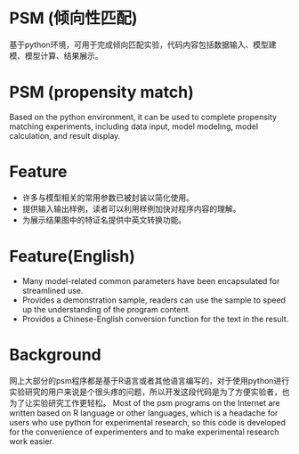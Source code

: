 # PSM (倾向性匹配)
基于python环境，可用于完成倾向匹配实验，代码内容包括数据输入、模型建模、模型计算、结果展示。

# PSM (propensity match)
Based on the python environment, it can be used to complete propensity matching experiments, including data input, model modeling, model calculation, and result display.

Feature
=========================
- 许多与模型相关的常用参数已被封装以简化使用。
- 提供输入输出样例，读者可以利用样例加快对程序内容的理解。
- 为展示结果图中的特证名提供中英文转换功能。

Feature(English)
=========================
- Many model-related common parameters have been encapsulated for streamlined use.
- Provides a demonstration sample, readers can use the sample to speed up the understanding of the program content.
- Provides a Chinese-English conversion function for the text in the result.

Background
=========================
网上大部分的psm程序都是基于R语言或者其他语言编写的，对于使用python进行实验研究的用户来说是个很头疼的问题，所以开发这段代码是为了方便实验者，也为了让实验研究工作更轻松。
Most of the psm programs on the Internet are written based on R language or other languages, which is a headache for users who use python for experimental research, so this code is developed for the convenience of experimenters and to make experimental research work easier.
